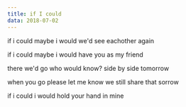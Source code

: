 ```yaml
---
title: if I could
data: 2018-07-02
---
```


if i could
maybe i would
we'd see eachother again

if i could
maybe i would
have you as my friend

there we'd go
who would know?
side by side tomorrow

when you go
please let me know
we still share that sorrow

if i could
i would hold your hand in mine
